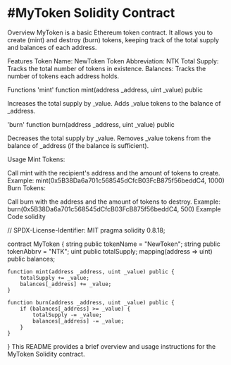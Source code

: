 # #MyToken Solidity Contract
Overview
MyToken is a basic Ethereum token contract. It allows you to create (mint) and destroy (burn) tokens, keeping track of the total supply and balances of each address.

Features
Token Name: NewToken
Token Abbreviation: NTK
Total Supply: Tracks the total number of tokens in existence.
Balances: Tracks the number of tokens each address holds.

Functions
'mint'
function mint(address _address, uint _value) public

Increases the total supply by _value.
Adds _value tokens to the balance of _address.

'burn'
function burn(address _address, uint _value) public

Decreases the total supply by _value.
Removes _value tokens from the balance of _address (if the balance is sufficient).

Usage
Mint Tokens:

Call mint with the recipient's address and the amount of tokens to create.
Example: mint(0x5B38Da6a701c568545dCfcB03FcB875f56beddC4, 1000)
Burn Tokens:

Call burn with the address and the amount of tokens to destroy.
Example: burn(0x5B38Da6a701c568545dCfcB03FcB875f56beddC4, 500)
Example Code
solidity

// SPDX-License-Identifier: MIT
pragma solidity 0.8.18;

contract MyToken {
    string public tokenName = "NewToken";
    string public tokenAbbrv = "NTK";
    uint public totalSupply;
    mapping(address => uint) public balances;

    function mint(address _address, uint _value) public {
        totalSupply += _value;
        balances[_address] += _value;
    }

    function burn(address _address, uint _value) public {
        if (balances[_address] >= _value) {
            totalSupply -= _value;
            balances[_address] -= _value;
        }
    }
}
This README provides a brief overview and usage instructions for the MyToken Solidity contract.
